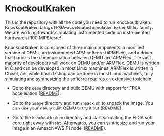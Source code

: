 # KnockoutKraken

This is the repository with all the code you need to run KnockoutKraken. KnockoutKraken brings FPGA-accelerated simulation to the QFlex family. We are working towards simulating instrumented code on instrumented hardware at 100 MIPS/core!

KnockoutKraken is composed of three main components: a modified version of QEMU, an instrumented ARM softcore (ARMFlex), and a driver that handles the communication between QEMU and ARMFlex. The vast majority of developers will work on QEMU and/or ARMFlex. QEMU is written in C and can be developed in most Linux machines. ARMFlex is written in Chisel, and while basic testing can be done in most Linux machines, fully simulating and synthesizing the softcore requires an extensive toolchain.

- Go to the `qemu` directory and build QEMU with support for FPGA acceleration ([README](https://github.com/parsa-epfl/qemu/blob/knockoutkraken/README.md)).

- Go to the `image` directory and run `unpack.sh` to unpack the image. You can use your newly built QEMU to try it out ([README](https://github.com/parsa-epfl/images/blob/matmul-knockoutkraken/README.md)).

- Go to the `knockoutkraken` directory and start simulating the FPGA soft core right away with `sbt`. Afterwards, you can synthesize and run your image in an Amazon AWS F1 node. ([README](https://github.com/parsa-epfl/KnockoutKraken/blob/master/README.md)).
